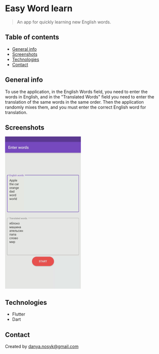# Easy Word learn
> An app for quickly learning new English words.

## Table of contents
* [General info](#general-info)
* [Screenshots](#screenshots)
* [Technologies](#technologies)
* [Contact](#contact)

## General info
To use the application, in the English Words field, you need to enter the words in English, and in the "Translated Words" field you need to enter the translation of the same words in the same order. Then the application randomly mixes them, and you must enter the correct English word for translation.

## Screenshots
<p align="left">
  <img src="anim.gif" width="250" title="hover text">
</p>

## Technologies
* Flutter
* Dart

## Contact
Created by danya.nosyk@gmail.com


